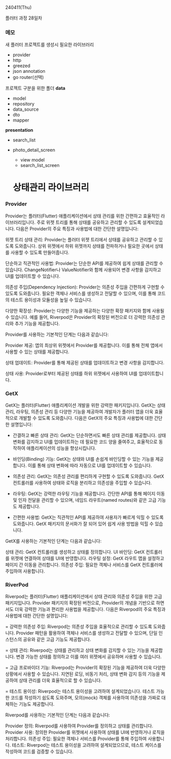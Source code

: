 240411(Thu)

플러터 과정 28일차

### 메모
새 플러터 프로젝트를 생성시 필요한 라이브러리
 + provider
 + http
 + greezed
 + json annotation
 + go router(선택)

프로젝트 구분을 위한 폴더
**data**
- model
- repository
- data_source
- dto
- mapper

**presentation**
- search_list
- photo_detail_screen
    - view model
    - search_list_screen


  # 상태관리 라이브러리

### Provider

Provider는 플러터(Flutter) 애플리케이션에서 상태 관리를 위한 간편하고 효율적인 라이브러리입니다. 주로 위젯 트리를 통해 상태를 공유하고 관리할 수 있도록 설계되었습니다. 다음은 Provider의 주요 특징과 사용법에 대한 간단한 설명입니다:

위젯 트리 상태 관리: Provider는 플러터 위젯 트리에서 상태를 공유하고 관리할 수 있도록 도와줍니다. 상위 위젯에서 하위 위젯까지 상태를 전파하거나 필요한 곳에서 상태를 사용할 수 있도록 만들어줍니다.

단순하고 직관적인 사용법: Provider는 단순한 API를 제공하여 쉽게 상태를 관리할 수 있습니다. ChangeNotifier나 ValueNotifier와 함께 사용되어 변경 사항을 감지하고 UI를 업데이트할 수 있습니다.

의존성 주입(Dependency Injection): Provider는 의존성 주입을 간편하게 구현할 수 있도록 도와줍니다. 필요한 객체나 서비스를 생성하고 전달할 수 있으며, 이를 통해 코드의 테스트 용이성과 모듈성을 높일 수 있습니다.

다양한 확장성: Provider는 다양한 기능을 제공하는 다양한 확장 패키지와 함께 사용될 수 있습니다. 예를 들어, Riverpod은 Provider의 확장된 버전으로 더 강력한 의존성 관리와 추가 기능을 제공합니다.

Provider를 사용하는 기본적인 단계는 다음과 같습니다:

Provider 제공: 앱의 최상위 위젯에서 Provider를 제공합니다. 이를 통해 전체 앱에서 사용할 수 있는 상태를 제공합니다.

상태 업데이트: Provider를 통해 제공된 상태를 업데이트하고 변경 사항을 감지합니다.

상태 사용: Provider로부터 제공된 상태를 하위 위젯에서 사용하여 UI를 업데이트합니다.

### GetX

GetX는 플러터(Flutter) 애플리케이션 개발을 위한 강력한 패키지입니다. 
GetX는 상태 관리, 라우팅, 의존성 관리 등 다양한 기능을 제공하여 개발자가 플러터 앱을 더욱 효율적으로 개발할 수 있도록 도와줍니다.
다음은 GetX의 주요 특징과 사용법에 대한 간단한 설명입니다:

- 간결하고 빠른 상태 관리: GetX는 단순하면서도 빠른 상태 관리를 제공합니다. 상태 변화를 감지하고 UI를 업데이트하는 데 필요한 코드 양을 줄여주고, 효율적으로 동작하여 애플리케이션의 성능을 향상시킵니다.

- 바인딩(Binding) 기능: GetX는 상태와 UI를 손쉽게 바인딩할 수 있는 기능을 제공합니다. 이를 통해 상태 변화에 따라 자동으로 UI를 업데이트할 수 있습니다.

- 의존성 관리: GetX는 의존성 관리를 편리하게 구현할 수 있도록 도와줍니다. GetX 컨트롤러를 사용하여 상태와 로직을 분리하고 의존성을 주입할 수 있습니다.

- 라우팅: GetX는 강력한 라우팅 기능을 제공합니다. 간단한 API를 통해 페이지 이동 및 인자 전달을 관리할 수 있으며, 네임드 라우트(named routes)와 같은 고급 기능도 제공합니다.

- 간편한 사용법: GetX는 직관적인 API를 제공하여 사용자가 빠르게 익힐 수 있도록 도와줍니다. GetX 패키지의 문서화가 잘 되어 있어 쉽게 사용 방법을 익힐 수 있습니다.

GetX를 사용하는 기본적인 단계는 다음과 같습니다:

상태 관리: GetX 컨트롤러를 생성하고 상태를 정의합니다.
UI 바인딩: GetX 컨트롤러를 위젯에 연결하여 상태를 UI에 반영합니다.
라우팅 설정: GetX 라우트 맵을 설정하고 페이지 간 이동을 관리합니다.
의존성 주입: 필요한 객체나 서비스를 GetX 컨트롤러에 주입하여 사용합니다.

### RiverPod

Riverpod는 플러터(Flutter) 애플리케이션에서 상태 관리와 의존성 주입을 위한 고급 패키지입니다.
Provider 패키지의 확장된 버전으로, Provider의 개념을 기반으로 하면서도 더욱 강력한 기능과 편리한 사용법을 제공합니다. 
다음은 Riverpod의 주요 특징과 사용법에 대한 간단한 설명입니다:

= 강력한 의존성 주입: Riverpod는 의존성 주입을 효율적으로 관리할 수 있도록 도와줍니다. Provider 패턴을 활용하여 객체나 서비스를 생성하고 전달할 수 있으며, 단일 인스턴스의 공유와 같은 고급 기능도 제공합니다.

= 상태 관리: Riverpod는 상태를 관리하고 상태 변화를 감지할 수 있는 기능을 제공합니다. 변경 가능한 상태를 정의하고 이를 여러 위젯에서 공유하며 사용할 수 있습니다.

= 고급 프로바이더 기능: Riverpod는 Provider의 확장된 기능을 제공하여 더욱 다양한 상황에서 사용할 수 있습니다. 지연된 로딩, 비동기 처리, 상태 변화 감지 등의 기능을 제공하여 상태 관리를 더욱 효율적으로 할 수 있습니다.

= 테스트 용이성: Riverpod는 테스트 용이성을 고려하여 설계되었습니다. 테스트 가능한 코드를 작성하기 쉽도록 도와주며, 모의(mock) 객체를 사용하여 의존성을 가짜로 대체하는 기능도 제공합니다.

Riverpod를 사용하는 기본적인 단계는 다음과 같습니다:

Provider 정의: Riverpod를 사용하여 Provider를 정의하고 상태를 관리합니다.
Provider 사용: 정의한 Provider를 위젯에서 사용하여 상태를 UI에 반영하거나 로직을 처리합니다.
의존성 주입: 필요한 객체나 서비스를 Provider를 통해 주입하여 사용합니다.
테스트: Riverpod는 테스트 용이성을 고려하여 설계되었으므로, 테스트 케이스를 작성하여 코드를 검증할 수 있습니다.
